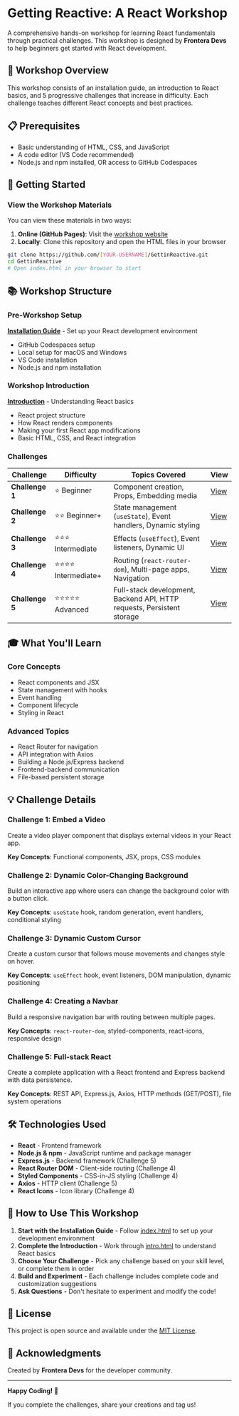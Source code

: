 # Getting Reactive: A React Workshop

A comprehensive hands-on workshop for learning React fundamentals through practical challenges. This workshop is designed by **Frontera Devs** to help beginners get started with React development.

## 🎯 Workshop Overview

This workshop consists of an installation guide, an introduction to React basics, and 5 progressive challenges that increase in difficulty. Each challenge teaches different React concepts and best practices.

## 📋 Prerequisites

- Basic understanding of HTML, CSS, and JavaScript
- A code editor (VS Code recommended)
- Node.js and npm installed, OR access to GitHub Codespaces

## 🚀 Getting Started

### View the Workshop Materials

You can view these materials in two ways:

1. **Online (GitHub Pages)**: Visit the [workshop website](https://[YOUR-USERNAME].github.io/GettinReactive/)
2. **Locally**: Clone this repository and open the HTML files in your browser

```bash
git clone https://github.com/[YOUR-USERNAME]/GettinReactive.git
cd GettinReactive
# Open index.html in your browser to start
```

## 📚 Workshop Structure

### Pre-Workshop Setup
**[Installation Guide](./index.html)** - Set up your React development environment
- GitHub Codespaces setup
- Local setup for macOS and Windows
- VS Code installation
- Node.js and npm installation

### Workshop Introduction
**[Introduction](./intro.html)** - Understanding React basics
- React project structure
- How React renders components
- Making your first React app modifications
- Basic HTML, CSS, and React integration

### Challenges

| Challenge | Difficulty | Topics Covered | View |
|-----------|-----------|----------------|------|
| **Challenge 1** | ⭐ Beginner | Component creation, Props, Embedding media | [View](./challenge1.html) |
| **Challenge 2** | ⭐⭐ Beginner+ | State management (`useState`), Event handlers, Dynamic styling | [View](./challenge2.html) |
| **Challenge 3** | ⭐⭐⭐ Intermediate | Effects (`useEffect`), Event listeners, Dynamic UI | [View](./challenge3.html) |
| **Challenge 4** | ⭐⭐⭐⭐ Intermediate+ | Routing (`react-router-dom`), Multi-page apps, Navigation | [View](./challenge4.html) |
| **Challenge 5** | ⭐⭐⭐⭐⭐ Advanced | Full-stack development, Backend API, HTTP requests, Persistent storage | [View](./challenge5.html) |

## 🎓 What You'll Learn

### Core Concepts
- React components and JSX
- State management with hooks
- Event handling
- Component lifecycle
- Styling in React

### Advanced Topics
- React Router for navigation
- API integration with Axios
- Building a Node.js/Express backend
- Frontend-backend communication
- File-based persistent storage

## 💡 Challenge Details

### Challenge 1: Embed a Video
Create a video player component that displays external videos in your React app.

**Key Concepts**: Functional components, JSX, props, CSS modules

### Challenge 2: Dynamic Color-Changing Background
Build an interactive app where users can change the background color with a button click.

**Key Concepts**: `useState` hook, random generation, event handlers, conditional styling

### Challenge 3: Dynamic Custom Cursor
Create a custom cursor that follows mouse movements and changes style on hover.

**Key Concepts**: `useEffect` hook, event listeners, DOM manipulation, dynamic positioning

### Challenge 4: Creating a Navbar
Build a responsive navigation bar with routing between multiple pages.

**Key Concepts**: `react-router-dom`, styled-components, react-icons, responsive design

### Challenge 5: Full-stack React
Create a complete application with a React frontend and Express backend with data persistence.

**Key Concepts**: REST API, Express.js, Axios, HTTP methods (GET/POST), file system operations

## 🛠️ Technologies Used

- **React** - Frontend framework
- **Node.js & npm** - JavaScript runtime and package manager
- **Express.js** - Backend framework (Challenge 5)
- **React Router DOM** - Client-side routing (Challenge 4)
- **Styled Components** - CSS-in-JS styling (Challenge 4)
- **Axios** - HTTP client (Challenge 5)
- **React Icons** - Icon library (Challenge 4)

## 📖 How to Use This Workshop

1. **Start with the Installation Guide** - Follow [index.html](./index.html) to set up your development environment
2. **Complete the Introduction** - Work through [intro.html](./intro.html) to understand React basics
3. **Choose Your Challenge** - Pick any challenge based on your skill level, or complete them in order
4. **Build and Experiment** - Each challenge includes complete code and customization suggestions
5. **Ask Questions** - Don't hesitate to experiment and modify the code!

## 📝 License

This project is open source and available under the [MIT License](./LICENSE).

## 🙏 Acknowledgments

Created by **Frontera Devs** for the developer community.

---

**Happy Coding! 🚀**

If you complete the challenges, share your creations and tag us!
